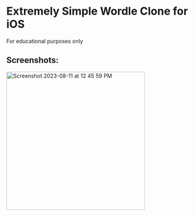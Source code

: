 # Extremely Simple Wordle Clone for iOS

For educational purposes only

## Screenshots:

<img width="362" alt="Screenshot 2023-08-11 at 12 45 59 PM" src="https://github.com/emoltz/wordle_clone/assets/33405530/1013a80f-bb12-4f69-ac43-b02fc4695512">
